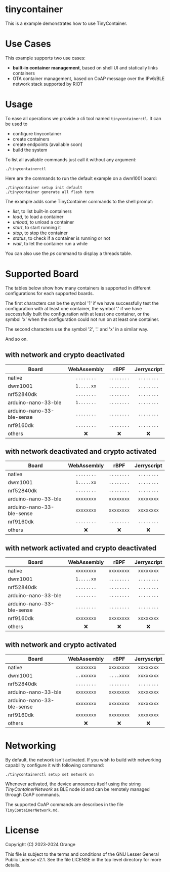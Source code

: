 tinycontainer
=============

This is a example demonstrates how to use TinyContainer.

Use Cases
=========

This example supports two use cases:

* **built-in container management**, based on shell UI and statically
  links containers
* OTA container management, based on CoAP message over the IPv6/BLE network
  stack supported by RIOT

Usage
=====

To ease all operations we provide a cli tool named `tinycontainerctl`. It can be
used to

* configure tinycontainer
* create containers
* create endpoints (available soon)
* build the system

To list all available commands just call it without any argument:

```
./tinycontainerctl
```

Here are the commands to run the default example on a dwm1001 board:


```
./tinycontainer setup init default
./tinycontainer generate all flash term
```

The example adds some TinyContainer commands to the shell prompt:

* _list_, to list built-in containers
* _load_, to load a container
* _unload_, to unload a container
* _start_, to start running it
* _stop_, to stop the container
* _status_, to check if a container is running or not
* _wait_, to let the container run a while

You can also use the _ps_ command to display a threads table.

Supported Board
===============

The tables below show how many containers is supported in different
configurations for each supported boards.

The first characters can be the symbol '1' if we have successfully test the
configuration with at least one container, the symbol '.' if we have
successfully built the configuration with at least one container, or the symbol
'x' when the configuration could not run on at least one container.

The second characters use the symbol '2', '.' and 'x' in a similar way.

And so on.

with network and crypto deactivated
-----------------------------------

| Board                     | WebAssembly  | rBPF         | Jerryscript  |
|---------------------------|:------------:|:------------:|:------------:|
| native                    | `........`   | `........`   | `........`   |
| dwm1001                   | `1.....xx`   | `........`   | `........`   |
| nrf52840dk                | `........`   | `........`   | `........`   |
| arduino-nano-33-ble       | `1.......`   | `........`   | `........`   |
| arduino-nano-33-ble-sense | `........`   | `........`   | `........`   |
| nrf9160dk                 | `........`   | `........`   | `........`   |
| others                    | :x:          | :x:          | :x:          |

with network deactivated and crypto activated
---------------------------------------------

| Board                     | WebAssembly  | rBPF         | Jerryscript  |
|---------------------------|:------------:|:------------:|:------------:|
| native                    | `........`   | `........`   | `........`   |
| dwm1001                   | `1.....xx`   | `........`   | `........`   |
| nrf52840dk                | `........`   | `........`   | `........`   |
| arduino-nano-33-ble       | `xxxxxxxx`   | `xxxxxxxx`   | `xxxxxxxx`   |
| arduino-nano-33-ble-sense | `xxxxxxxx`   | `xxxxxxxx`   | `xxxxxxxx`   |
| nrf9160dk                 | `........`   | `........`   | `........`   |
| others                    | :x:          | :x:          | :x:          |

with network activated and crypto deactivated
------------------------------------------------

| Board                     | WebAssembly  | rBPF         | Jerryscript  |
|---------------------------|:------------:|:------------:|:------------:|
| native                    | `xxxxxxxx`   | `xxxxxxxx`   | `xxxxxxxx`   |
| dwm1001                   | `1.....xx`   | `........`   | `........`   |
| nrf52840dk                | `........`   | `........`   | `........`   |
| arduino-nano-33-ble       | `........`   | `........`   | `........`   |
| arduino-nano-33-ble-sense | `........`   | `........`   | `........`   |
| nrf9160dk                 | `xxxxxxxx`   | `xxxxxxxx`   | `xxxxxxxx`   |
| others                    | :x:          | :x:          | :x:          |

with network and crypto activated
---------------------------------

| Board                     | WebAssembly  | rBPF         | Jerryscript  |
|---------------------------|:------------:|:------------:|:------------:|
| native                    | `xxxxxxxx`   | `xxxxxxxx`   | `xxxxxxxx`   |
| dwm1001                   | `..xxxxxx`   | `....xxxx`   | `xxxxxxxx`   |
| nrf52840dk                | `........`   | `........`   | `........`   |
| arduino-nano-33-ble       | `xxxxxxxx`   | `xxxxxxxx`   | `xxxxxxxx`   |
| arduino-nano-33-ble-sense | `xxxxxxxx`   | `xxxxxxxx`   | `xxxxxxxx`   |
| nrf9160dk                 | `xxxxxxxx`   | `xxxxxxxx`   | `xxxxxxxx`   |
| others                    | :x:          | :x:          | :x:          |

Networking
==========

By default, the network isn't activated. If you wish to build with networking
capability configure it with following command:

```
./tinycontainerctl setup set network on
```

Whenever activated, the device announces itself using the string
_TinyContainerNetwork_ as BLE node id and can be remotely managed through CoAP
commands.

The supported CoAP commands are describes in the file
```TinyContainerNetwork.md```.

License
=======

Copyright (C) 2023-2024 Orange

This file is subject to the terms and conditions of the GNU Lesser
General Public License v2.1. See the file LICENSE in the top level
directory for more details.
